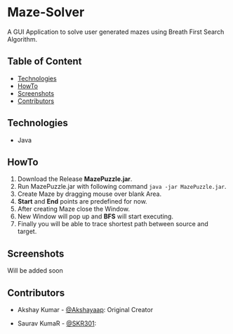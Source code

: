 # Maze-Solver
A GUI Application to solve user generated mazes using Breath First Search Algorithm.
  
## Table of Content
- [Technologies](#technologies)
- [HowTo](#howto)
- [Screenshots](#screenshots)
- [Contributors](#contributors)

## Technologies
- Java

## HowTo
1. Download the Release **MazePuzzle.jar**.
3. Run MazePuzzle.jar with following command `java -jar MazePuzzle.jar`.
4. Create Maze by dragging mouse over blank Area.
5. **Start** and **End** points are predefined for now.
6. After creating Maze close the Window.
7. New Window will pop up and **BFS** will start executing.
8. Finally you will be able to trace shortest path between source and target.

## Screenshots
Will be added soon

## Contributors
- Akshay Kumar - [@Akshayaap](https://github.com/Akshayaao): Original Creator

- Saurav KumaR - [@SKR301](https://github.com/SKR301):
